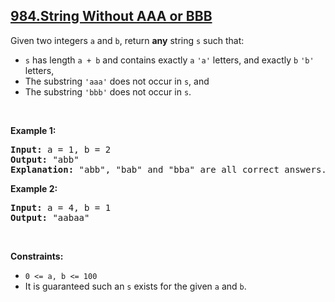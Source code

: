 ## [984.String Without AAA or BBB](https://leetcode.com/problems/string-without-aaa-or-bbb/)
<p>Given two integers <code>a</code> and <code>b</code>, return <strong>any</strong> string <code>s</code> such that:</p>

<ul>
	<li><code>s</code> has length <code>a + b</code> and contains exactly <code>a</code> <code>&#39;a&#39;</code> letters, and exactly <code>b</code> <code>&#39;b&#39;</code> letters,</li>
	<li>The substring <code>&#39;aaa&#39;</code> does not occur in <code>s</code>, and</li>
	<li>The substring <code>&#39;bbb&#39;</code> does not occur in <code>s</code>.</li>
</ul>

<p>&nbsp;</p>
<p><strong class="example">Example 1:</strong></p>

<pre>
<strong>Input:</strong> a = 1, b = 2
<strong>Output:</strong> &quot;abb&quot;
<strong>Explanation:</strong> &quot;abb&quot;, &quot;bab&quot; and &quot;bba&quot; are all correct answers.
</pre>

<p><strong class="example">Example 2:</strong></p>

<pre>
<strong>Input:</strong> a = 4, b = 1
<strong>Output:</strong> &quot;aabaa&quot;
</pre>

<p>&nbsp;</p>
<p><strong>Constraints:</strong></p>

<ul>
	<li><code>0 &lt;= a, b &lt;= 100</code></li>
	<li>It is guaranteed such an <code>s</code> exists for the given <code>a</code> and <code>b</code>.</li>
</ul>
